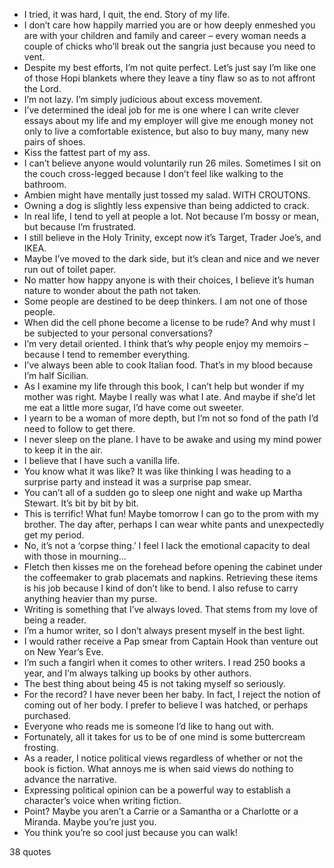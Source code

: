  - I tried, it was hard, I quit, the end. Story of my life.
 - I don’t care how happily married you are or how deeply enmeshed you are with your children and family and career – every woman needs a couple of chicks who’ll break out the sangria just because you need to vent.
 - Despite my best efforts, I’m not quite perfect. Let’s just say I’m like one of those Hopi blankets where they leave a tiny flaw so as to not affront the Lord.
 - I’m not lazy. I’m simply judicious about excess movement.
 - I’ve determined the ideal job for me is one where I can write clever essays about my life and my employer will give me enough money not only to live a comfortable existence, but also to buy many, many new pairs of shoes.
 - Kiss the fattest part of my ass.
 - I can’t believe anyone would voluntarily run 26 miles. Sometimes I sit on the couch cross-legged because I don’t feel like walking to the bathroom.
 - Ambien might have mentally just tossed my salad. WITH CROUTONS.
 - Owning a dog is slightly less expensive than being addicted to crack.
 - In real life, I tend to yell at people a lot. Not because I’m bossy or mean, but because I’m frustrated.
 - I still believe in the Holy Trinity, except now it’s Target, Trader Joe’s, and IKEA.
 - Maybe I’ve moved to the dark side, but it’s clean and nice and we never run out of toilet paper.
 - No matter how happy anyone is with their choices, I believe it’s human nature to wonder about the path not taken.
 - Some people are destined to be deep thinkers. I am not one of those people.
 - When did the cell phone become a license to be rude? And why must I be subjected to your personal conversations?
 - I’m very detail oriented. I think that’s why people enjoy my memoirs – because I tend to remember everything.
 - I’ve always been able to cook Italian food. That’s in my blood because I’m half Sicilian.
 - As I examine my life through this book, I can’t help but wonder if my mother was right. Maybe I really was what I ate. And maybe if she’d let me eat a little more sugar, I’d have come out sweeter.
 - I yearn to be a woman of more depth, but I’m not so fond of the path I’d need to follow to get there.
 - I never sleep on the plane. I have to be awake and using my mind power to keep it in the air.
 - I believe that I have such a vanilla life.
 - You know what it was like? It was like thinking I was heading to a surprise party and instead it was a surprise pap smear.
 - You can’t all of a sudden go to sleep one night and wake up Martha Stewart. It’s bit by bit by bit.
 - This is terrific! What fun! Maybe tomorrow I can go to the prom with my brother. The day after, perhaps I can wear white pants and unexpectedly get my period.
 - No, it’s not a ‘corpse thing.’ I feel I lack the emotional capacity to deal with those in mourning...
 - Fletch then kisses me on the forehead before opening the cabinet under the coffeemaker to grab placemats and napkins. Retrieving these items is his job because I kind of don’t like to bend. I also refuse to carry anything heavier than my purse.
 - Writing is something that I’ve always loved. That stems from my love of being a reader.
 - I’m a humor writer, so I don’t always present myself in the best light.
 - I would rather receive a Pap smear from Captain Hook than venture out on New Year’s Eve.
 - I’m such a fangirl when it comes to other writers. I read 250 books a year, and I’m always talking up books by other authors.
 - The best thing about being 45 is not taking myself so seriously.
 - For the record? I have never been her baby. In fact, I reject the notion of coming out of her body. I prefer to believe I was hatched, or perhaps purchased.
 - Everyone who reads me is someone I’d like to hang out with.
 - Fortunately, all it takes for us to be of one mind is some buttercream frosting.
 - As a reader, I notice political views regardless of whether or not the book is fiction. What annoys me is when said views do nothing to advance the narrative.
 - Expressing political opinion can be a powerful way to establish a character’s voice when writing fiction.
 - Point? Maybe you aren’t a Carrie or a Samantha or a Charlotte or a Miranda. Maybe you’re just you.
 - You think you’re so cool just because you can walk!

38 quotes